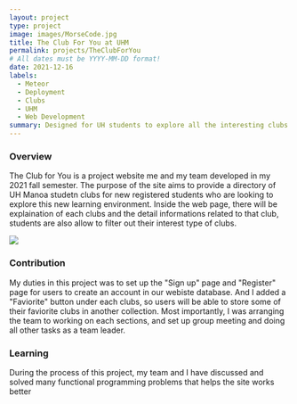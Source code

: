 ```yaml
---
layout: project
type: project
image: images/MorseCode.jpg
title: The Club For You at UHM
permalink: projects/TheClubForYou
# All dates must be YYYY-MM-DD format!
date: 2021-12-16
labels:
  - Meteor 
  - Deployment
  - Clubs
  - UHM
  - Web Development 
summary: Designed for UH students to explore all the interesting clubs in campus
---
```


### Overview
The Club for You is a project website me and my team developed in my 2021 fall semester. The purpose of the site aims to provide a directory of UH Manoa studetn clubs for new registered students who are looking to explore this new learning environment. Inside the web page, there will be explaination of each clubs and the detail informations related to that club, students are also allow to filter out their interest type of clubs. 

<image src="/images/TCFYHomePage.png">

### Contribution
My duties in this project was to set up the "Sign up" page and "Register" page for users to create an account in our webiste database. And I added a "Faviorite" button under each clubs, so users will be able to store some of their faviorite clubs in another collection. Most importantly, I was arranging the team to working on each sections, and set up group meeting and doing all other tasks as a team leader.
	
### Learning
During the process of this project, my team and I have discussed and solved many functional programming problems that helps the site works better
